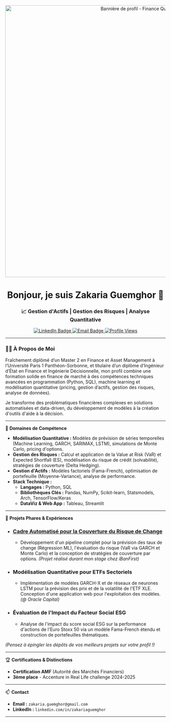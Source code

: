 <!-- Bloc centré pour les images et le titre -->
<div align="center">

  <!-- ================================================================================================================== -->
<!-- 1. VOTRE BANNIÈRE PERSONNALISÉE -->
<div align="center">
    <a href="https://www.linkedin.com/in/zakariaguemghor/">
    <img src="https://i.imgur.com/7MuUFtI.jpeg" alt="Bannière de profil - Finance Quantitative" width="850px">
  </a>
  <br>
</div>
  <!-- ================================================================================================================== -->
  <!-- 2. VOTRE TITRE PRINCIPAL -->
  <h1>
    Bonjour, je suis Zakaria Guemghor 👋
  </h1>

  <!-- ================================================================================================================== -->
  <!-- 3. VOTRE SOUS-TITRE AVEC VOS DOMAINES D'EXPERTISE -->
  <h3>
    📈 Gestion d'Actifs | Gestion des Risques | Analyse Quantitative
  </h3>

  <!-- ================================================================================================================== -->
  <!-- 4. VOS BADGES SOCIAUX ET STATISTIQUES -->
  <!-- LinkedIn Badge -->
  <a href="https://www.linkedin.com/in/zakariaguemghor/">
    <img src="https://img.shields.io/badge/LinkedIn-0077B5?style=for-the-badge&logo=linkedin&logoColor=white" alt="LinkedIn Badge"/>
  </a>
  <!-- Email Badge -->
  <a href="mailto:zakaria.guemghor@gmail.com">
    <img src="https://img.shields.io/badge/Email-D14836?style=for-the-badge&logo=gmail&logoColor=white" alt="Email Badge"/>
  </a>
  <!-- Compteur de Vues -->
  <a href="https://github.com/ZakariaGuemghor">
    <img src="https://komarev.com/ghpvc/?username=ZakariaGuemghor&style=for-the-badge&color=0066CC" alt="Profile Views"/>
  </a>
  
</div>

<!-- ================================================================================================================== -->
<!-- Ligne de séparation -->
---

<!-- Le reste de votre README commence ici -->
### 👨‍💻 À Propos de Moi
Fraîchement diplômé d’un Master 2 en Finance et Asset Management à l’Université Paris 1 Panthéon-Sorbonne, et titulaire d’un diplôme d’Ingénieur d’État en Finance et Ingénierie Décisionnelle, mon profil combine une formation solide en finance de marché à des compétences techniques avancées en programmation (Python, SQL), machine learning et modélisation quantitative (pricing, gestion d’actifs, gestion des risques, analyse de données).

Je transforme des problématiques financières complexes en solutions automatisées et data-driven, du développement de modèles à la création d'outils d'aide à la décision.

---

🎯 **Domaines de Compétence**

*   **Modélisation Quantitative :** Modèles de prévision de séries temporelles (Machine Learning, GARCH, SARIMAX, LSTM), simulations de Monte Carlo, pricing d'options.
*   **Gestion des Risques :** Calcul et application de la Value at Risk (VaR) et Expected Shortfall (ES), modélisation du risque de crédit (solvabilité), stratégies de couverture (Delta Hedging).
*   **Gestion d'Actifs :** Modèles factoriels (Fama-French), optimisation de portefeuille (Moyenne-Variance), analyse de performance.
*   **Stack Technique :**
    *   **Langages :** Python, SQL
    *   **Bibliothèques Clés :** Pandas, NumPy, Scikit-learn, Statsmodels, Arch, TensorFlow/Keras
    *   **DataViz & Web App :** Tableau, Streamlit

---

🚀 **Projets Phares & Expériences**

*   ### [Cadre Automatisé pour la Couverture du Risque de Change](https://github.com/ZakariaGuemghor/forecast-exchange-rate)
    *   Développement d'un pipeline complet pour la prévision des taux de change (Régression ML), l'évaluation du risque (VaR via GARCH et Monte Carlo) et la conception de stratégies de couverture par options. *(Projet réalisé durant mon stage chez iBanFirst)*

*   ### **Modélisation Quantitative pour ETFs Sectoriels**
    *   Implémentation de modèles GARCH-X et de réseaux de neurones LSTM pour la prévision des prix et de la volatilité de l'ETF XLE. Conception d'une application web pour l'exploitation des modèles. *(@ Oracle Capital)*

*   ### **Évaluation de l'Impact du Facteur Social ESG**
    *   Analyse de l'impact du score social ESG sur la performance d'actions de l'Euro Stoxx 50 via un modèle Fama-French étendu et construction de portefeuilles thématiques.

*(Pensez à épingler les dépôts de vos meilleurs projets sur votre profil !)*

---

🏆 **Certifications & Distinctions**

*   **Certification AMF** (Autorité des Marchés Financiers)
*   **3ème place** - Accenture in Real Life challenge 2024-2025

---

📫 **Contact**

*   **Email :** `zakaria.guemghor@gmail.com`
*   **LinkedIn :** `linkedin.com/in/zakariaguemghor`

---

